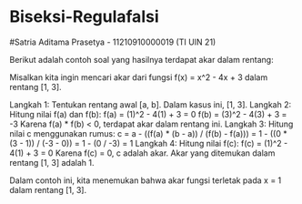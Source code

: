 # Biseksi-Regulafalsi
#Satria Aditama Prasetya - 11210910000019 (TI UIN 21)

Berikut adalah contoh soal yang hasilnya terdapat akar dalam rentang:

Misalkan kita ingin mencari akar dari fungsi f(x) = x^2 - 4x + 3 dalam rentang [1, 3].

Langkah 1: Tentukan rentang awal [a, b]. Dalam kasus ini, [1, 3].
Langkah 2: Hitung nilai f(a) dan f(b):
f(a) = (1)^2 - 4(1) + 3 = 0
f(b) = (3)^2 - 4(3) + 3 = -3
Karena f(a) * f(b) < 0, terdapat akar dalam rentang ini.
Langkah 3: Hitung nilai c menggunakan rumus:
c = a - ((f(a) * (b - a)) / (f(b) - f(a)))
= 1 - ((0 * (3 - 1)) / (-3 - 0))
= 1 - (0 / -3)
= 1
Langkah 4: Hitung nilai f(c):
f(c) = (1)^2 - 4(1) + 3 = 0
Karena f(c) = 0, c adalah akar.
Akar yang ditemukan dalam rentang [1, 3] adalah 1.

Dalam contoh ini, kita menemukan bahwa akar fungsi terletak pada x = 1 dalam rentang [1, 3].
